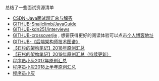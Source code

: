 总结了一些面试资源清单
<!--more-->

- [CSDN-Java面试题汇总与解答](https://blog.csdn.net/u010697681/article/details/79414112#_1547)
- [GITHUB-Snailclimb/JavaGuide](https://github.com/Snailclimb/JavaGuide)
- [GITHUB-kdn251/interviews](https://github.com/kdn251/interviews/blob/master/README-zh-cn.md)
- [GITHUB-crossoverjie](https://github.com/crossoverJie/JCSprout) , 想要获得更好的阅读体验可以点击[个人博客地址](https://crossoverjie.top/JCSprout/#/)
- [GITHUB-《后端架构师技术图谱》](https://github.com/xingshaocheng/architect-awesome)
- [【石杉的架构笔记】2018年原创汇总](https://mp.weixin.qq.com/s?src=11&timestamp=1557814948&ver=1605&signature=EbTSp59OmuZriD2l9zYkSTszz26sLdnkhW-nWguaE4R7NUN0COjqLnpBAkOJqF7JBfrXl3qMTyCLezL4lDaadjDgktff48Kutr82MLONW3LjHoS3g38LcH51rNkuYcH5&new=1)
- [【石杉的架构笔记】2019年原创汇总（持续更新）](https://mp.weixin.qq.com/s?src=11&timestamp=1557814948&ver=1605&signature=EbTSp59OmuZriD2l9zYkSTszz26sLdnkhW-nWguaE4SyCyiMugFUUaOS2mhKRcnHquPjh8cMP64NdNSBnORmXD5*fs4lXsoFx6SIYv56XQ9cDqgVVSCNVIchDTkMZTAf&new=1)
- [程序员小灰2017年原创汇总](https://blog.csdn.net/bjweimengshu/article/details/78909127)
- [程序员小灰2018上半年原创汇总](https://blog.csdn.net/bjweimengshu/article/details/80650544)
- [程序员小灰](http://mp.weixin.qq.com/profile?src=3&timestamp=1557822657&ver=1&signature=oty4oovbav5UflQ3g2czGA7gUpD4BIwAdf1UHSEd6LdLL8n1-Wl3qUQER9inc8sgLttdmh0ApREsmwWlWlnk-A==)



